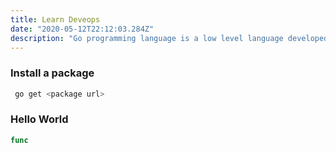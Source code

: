 ```yaml
---
title: Learn Deveops
date: "2020-05-12T22:12:03.284Z"
description: "Go programming language is a low level language developed at Google."
---
```



### Install a package

```bash
 go get <package url>
```

### Hello World

```go
func
```
